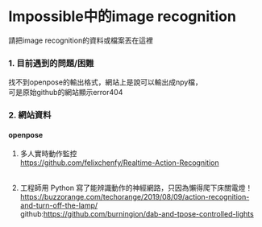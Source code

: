 # Impossible中的image recognition
請把image recognition的資料或檔案丟在這裡

### 1. 目前遇到的問題/困難
找不到openpose的輸出格式，網站上是說可以輸出成npy檔，<br>
可是原始github的網站顯示error404

### 2. 網站資料
#### openpose
1. 多人實時動作監控<br>
	https://github.com/felixchenfy/Realtime-Action-Recognition<br><br>
	

2. 工程師用 Python 寫了能辨識動作的神經網路，只因為懶得爬下床關電燈！<br>
	https://buzzorange.com/techorange/2019/08/09/action-recognition-and-turn-off-the-lamp/<br>
	github:https://github.com/burningion/dab-and-tpose-controlled-lights<br>